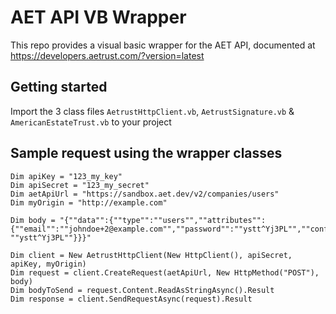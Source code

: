 # AET API VB Wrapper
This repo provides a visual basic wrapper for the AET API, documented at https://developers.aetrust.com/?version=latest

## Getting started
Import the 3 class files `AetrustHttpClient.vb`, `AetrustSignature.vb` & `AmericanEstateTrust.vb` to your project  

## Sample request using the wrapper classes
```
Dim apiKey = "123_my_key"
Dim apiSecret = "123_my_secret"
Dim aetApiUrl = "https://sandbox.aet.dev/v2/companies/users"
Dim myOrigin = "http://example.com"

Dim body = "{""data"":{""type"":""users"",""attributes"":{""email"":""johndoe+2@example.com"",""password"":""ystt^Yj3PL"",""confirmPassword"": ""ystt^Yj3PL""}}}"

Dim client = New AetrustHttpClient(New HttpClient(), apiSecret, apiKey, myOrigin)
Dim request = client.CreateRequest(aetApiUrl, New HttpMethod("POST"), body)
Dim bodyToSend = request.Content.ReadAsStringAsync().Result
Dim response = client.SendRequestAsync(request).Result
```

